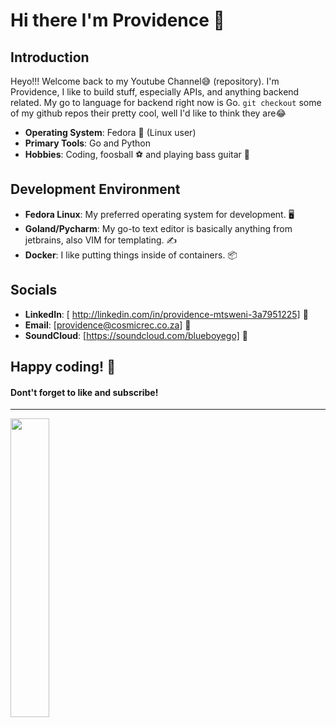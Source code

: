 # Hi there I'm Providence 👋

## Introduction
Heyo!!! Welcome back to my Youtube Channel😅 (repository).
I'm Providence, I like to build stuff, especially APIs, and anything backend related. My go to language for backend right now is Go. 
`git checkout` some of my github repos their pretty cool, well I'd like to think they are😂

- **Operating System**: Fedora 🐧 (Linux user)
- **Primary Tools**: Go and Python
- **Hobbies**: Coding, foosball ⚽ and playing bass guitar 🎸
  
## Development Environment
- **Fedora Linux**: My preferred operating system for development. 🖥️
- **Goland/Pycharm**: My go-to text editor is basically anything from jetbrains, also VIM for templating. ✍️
- **Docker**: I like putting things inside of containers. 📦

## Socials
- **LinkedIn**: [ http://linkedin.com/in/providence-mtsweni-3a7951225] 🔗
- **Email**: [providence@cosmicrec.co.za] 📧
- **SoundCloud**: [https://soundcloud.com/blueboyego] 🎸

Happy coding! 🚀
----------------
#### Dont't forget to like and subscribe!
----------------
<img align="Left" width="35%"  src="https://github-readme-stats.vercel.app/api/top-langs/?username=directlypro&layout=compact">
